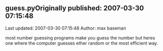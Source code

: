 ## guess.pyOriginally published: 2007-03-30 07:15:48 
Last updated: 2007-03-30 07:15:48 
Author: max baseman 
 
most number guessing programs make you guess the number but heres one where the computer guesses ether random or the most efficient way.